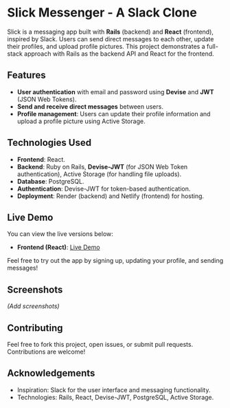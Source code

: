 # Slick Messenger - A Slack Clone

Slick is a messaging app built with **Rails** (backend) and **React** (frontend), inspired by Slack. Users can send direct messages to each other, update their profiles, and upload profile pictures. This project demonstrates a full-stack approach with Rails as the backend API and React for the frontend.

## Features
- **User authentication** with email and password using **Devise** and **JWT** (JSON Web Tokens).
- **Send and receive direct messages** between users.
- **Profile management**: Users can update their profile information and upload a profile picture using Active Storage.

## Technologies Used
- **Frontend**: React.
- **Backend**: Ruby on Rails, **Devise-JWT** (for JSON Web Token authentication), Active Storage (for handling file uploads).
- **Database**: PostgreSQL.
- **Authentication**: Devise-JWT for token-based authentication.
- **Deployment**: Render (backend) and Netlify (frontend) for hosting.

## Live Demo
You can view the live versions below:

- **Frontend (React)**: [Live Demo](https://slick-messenger.netlify.app/signin)

Feel free to try out the app by signing up, updating your profile, and sending messages!

## Screenshots
*(Add screenshots)*


## Contributing

Feel free to fork this project, open issues, or submit pull requests. Contributions are welcome!

## Acknowledgements
- Inspiration: Slack for the user interface and messaging functionality.
- Technologies: Rails, React, Devise-JWT, PostgreSQL, Active Storage.

